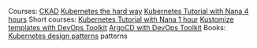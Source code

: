 Courses:
[CKAD](https://www.udemy.com/course/certified-kubernetes-application-developer/)
[Kubernetes the hard way](https://github.com/kelseyhightower/kubernetes-the-hard-way)
[Kubernetes Tutorial with Nana 4 hours](https://www.youtube.com/watch?v=X48VuDVv0do)
Short courses:
[Kubernetes Tutorial with Nana 1 hour](https://www.youtube.com/watch?v=s_o8dwzRlu4)
[Kustomize templates with DevOps Toolkit](https://www.youtube.com/watch?v=Twtbg6LFnAg&list=PLyicRj904Z9-L3XdyttvdPwRngIfGa52Y)
[ArgoCD with DevOps Toolkit](https://www.youtube.com/watch?v=vpWQeoaiRM4&list=PLyicRj904Z99dJk8bOygbov5up5YYvoZV&index=2)
Books:
[Kubernetes design patterns](https://www.redhat.com/cms/managed-files/cm-oreilly-kubernetes-patterns-ebook-f19824-201910-en.pdf) patterns
